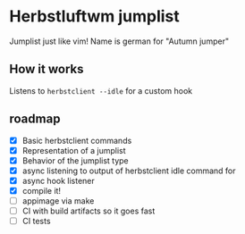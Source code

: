 # Herbstluftwm jumplist

Jumplist just like vim! Name is german for "Autumn jumper"


## How it works

Listens to `herbstclient --idle` for a custom hook


## roadmap

- [x] Basic herbstclient commands
- [x] Representation of a jumplist
- [x] Behavior of the jumplist type
- [x] async listening to output of herbstclient idle command for 
- [x] async hook listener
- [x] compile it!
- [ ] appimage via make
- [ ] CI with build artifacts so it goes fast
- [ ] CI tests
